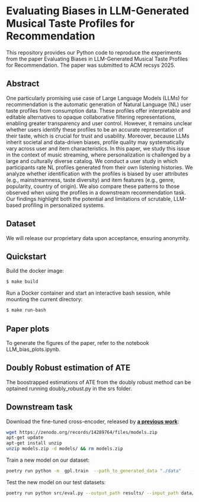 # Evaluating Biases in LLM-Generated Musical Taste Profiles for Recommendation

This repository provides our Python code to reproduce the experiments from the paper Evaluating Biases in LLM-Generated Musical Taste Profiles for Recommendation. The paper was submitted to ACM recsys 2025.

## Abstract

One particularly promising use case of Large Language Models (LLMs) for recommendation is the automatic generation of Natural Language (NL) user taste profiles from consumption data. These profiles offer interpretable and editable alternatives to opaque collaborative filtering representations, enabling greater transparency and user control. However, it remains unclear whether users identify these profiles to be an accurate representation of their taste, which is crucial for trust and usability. Moreover, because LLMs inherit societal and data-driven biases, profile quality may systematically vary across user and item characteristics. In this paper, we study this issue in the context of music streaming, where personalization is challenged by a large and culturally diverse catalog. We conduct a user study in which participants rate NL profiles generated from their own listening histories. We analyze whether identification with the profiles is biased by user attributes (e.g., mainstreamness, taste diversity) and item features (e.g., genre, popularity, country of origin). We also compare these patterns to those observed when using the profiles in a downstream recommendation task. Our findings highlight both the potential and limitations of scrutable, LLM-based profiling in personalized systems.

## Dataset
We will release our proprietary data upon acceptance, ensuring anonymity.

## Quickstart

Build the docker image:

```sh
$ make build
```

Run a Docker container and start an interactive bash session, while mounting the current directory:
```sh
$ make run-bash
```

## Paper plots

To generate the figures of the paper, refer to the notebook LLM_bias_plots.ipynb.

## Doubly Robust estimation of ATE

The boostrapped estimations of ATE from the doubly robust method can be optained running doubly_robust.py in the srs folder.

## Downstream task

Download the fine-tuned cross-encoder, released by [**a previous work**](https://arxiv.org/abs/2411.05649):

```bash
wget https://zenodo.org/records/14289764/files/models.zip
apt-get update
apt-get install unzip
unzip models.zip -d models/ && rm models.zip
```

Train a new model on our dataset:
```bash
poetry run python -m  gpl.train  --path_to_generated_data "./data"    --base_ckpt "msmarco-bert-base-dot-v5"     --gpl_score_function "cos_sim"     --batch_size_gpl 10   --gpl_steps 10000   --output_dir "models/NL_profiles"   --cross_encoder "./models/cross-encoder-musiccaps-ms-marco-MiniLM-L-6-v2/"  --max_seq_length 512
```

Test the new model on our test datasets:
```bash
poetry run python src/eval.py --output_path results/ --input_path data/test/ --our_model_path models/NL_profiles/
```
